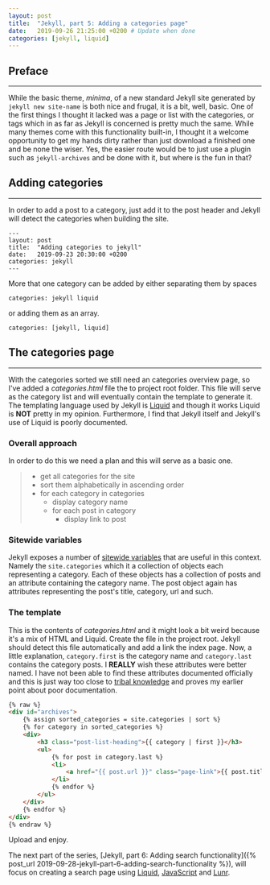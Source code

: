 ```yaml
---
layout: post
title:  "Jekyll, part 5: Adding a categories page"
date:   2019-09-26 21:25:00 +0200 # Update when done
categories: [jekyll, liquid]
---
```

## Preface
---
While the basic theme, *minima*, of a new standard Jekyll site generated by `jekyll new site-name` is both nice and
frugal, it is a bit, well, basic. One of the first things I thought it lacked was a page or list with the categories,
or tags which in as far as Jekyll is concerned is pretty much the same. While many themes come with this functionality
built-in, I thought it a welcome opportunity to get my hands dirty rather than just download a finished one and be none
the wiser. Yes, the easier route would be to just use a plugin such as `jekyll-archives` and be done with it, but where
is the fun in that?

## Adding categories
---
In order to add a post to a category, just add it to the post header and Jekyll will detect the categories when building
the site.

```
---
layout: post
title:  "Adding categories to jekyll"
date:   2019-09-23 20:30:00 +0200
categories: jekyll
---
```

More that one category can be added by either separating them by spaces

```
categories: jekyll liquid
```

or adding them as an array.

```
categories: [jekyll, liquid]
```

## The categories page
---
With the categories sorted we still need an categories overview page, so I've added a *categories.html* file the to
project root folder. This file will serve as the category list and will eventually contain the template to generate it.
The templating language used by Jekyll is [Liquid](https://jekyllrb.com/docs/liquid/) and though it works Liquid is
 **NOT** pretty in my opinion. Furthermore, I find that Jekyll itself and Jekyll's use of Liquid is poorly documented.

### Overall approach
In order to do this we need a plan and this will serve as a basic one.

>* get all categories for the site
>* sort them alphabetically in ascending order
>* for each category in categories
>   * display category name
>   * for each post in category
>       * display link to post

### Sitewide variables
Jekyll exposes a number of [sitewide variables](https://jekyllrb.com/docs/variables/) that are useful in this context.
Namely the `site.categories` which it a collection of objects each representing a category. Each of these objects has a
collection of posts and an attribute containing the category name. The post object again has attributes representing the
post's title, category, url and such.

### The template
This is the contents of *categories.html* and it might look a bit weird because it's a mix of HTML and Liquid. Create
the file in the project root. Jekyll should detect this file automatically and add a link the index page. Now, a little
explanation, `category.first` is the category name and `category.last` contains the category posts. I **REALLY** wish
these attributes were better named. I have not been able to find these attributes documented officially and this is
just way too close to [tribal knowledge](https://en.wikipedia.org/wiki/Tribal_knowledge) and proves my earlier point
about poor documentation.

```html
{% raw %}
<div id="archives">
    {% assign sorted_categories = site.categories | sort %}
    {% for category in sorted_categories %}
    <div>
        <h3 class="post-list-heading">{{ category | first }}</h3>
        <ul>
            {% for post in category.last %}
            <li>
                <a href="{{ post.url }}" class="page-link">{{ post.title }}</a>
            </li>
            {% endfor %}
        </ul>
    </div>
    {% endfor %}
</div>
{% endraw %}
```

Upload and enjoy.

The next part of the series,
[Jekyll, part 6: Adding search functionality]({% post_url 2019-09-28-jekyll-part-6-adding-search-functionality %}), will
focus on creating a search page using [Liquid](https://jekyllrb.com/docs/liquid/),
[JavaScript](https://en.wikipedia.org/wiki/JavaScript) and [Lunr](https://lunrjs.com/).
